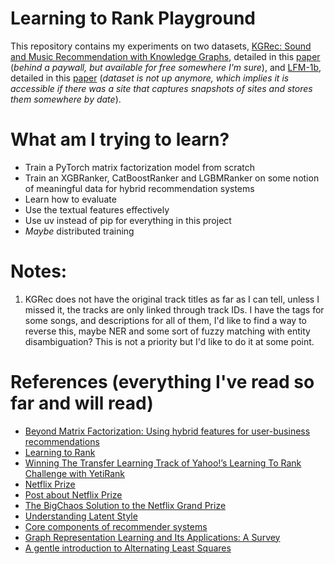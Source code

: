 # Learning to Rank Playground
This repository contains my experiments on two datasets, [KGRec: Sound and Music Recommendation with Knowledge Graphs](https://www.upf.edu/web/mtg/kgrec), detailed in this [paper](https://dl.acm.org/doi/10.1145/2926718) (_behind a paywall, but available for free somewhere I'm sure_), and [LFM-1b](http://www.cp.jku.at/datasets/LFM-1b/), detailed in this [paper](http://www.cp.jku.at/people/schedl/Research/Publications/pdf/schedl_icmr_2016.pdf) (_dataset is not up anymore, which implies it is accessible if there was a site that captures snapshots of sites and stores them somewhere by date_).

# What am I trying to learn?
- Train a PyTorch matrix factorization model from scratch
- Train an XGBRanker, CatBoostRanker and LGBMRanker on some notion of meaningful data for hybrid recommendation systems
- Learn how to evaluate
- Use the textual features effectively
- Use uv instead of pip for everything in this project
- _Maybe_ distributed training

# Notes:
1. KGRec does not have the original track titles as far as I can tell, unless I missed it, the tracks are only linked through track IDs. I have the tags for some songs, and descriptions for all of them, I'd like to find a way to reverse this, maybe NER and some sort of fuzzy matching with entity disambiguation? This is not a priority but I'd like to do it at some point.

# References (everything I've read so far and will read)
- [Beyond Matrix Factorization: Using hybrid features for user-business recommendations](https://engineeringblog.yelp.com/2022/04/beyond-matrix-factorization-using-hybrid-features-for-user-business-recommendations.html)
- [Learning to Rank](https://xgboost.readthedocs.io/en/stable/tutorials/learning_to_rank.html)
- [Winning The Transfer Learning Track of Yahoo!’s Learning To Rank Challenge with YetiRank](https://proceedings.mlr.press/v14/gulin11a/gulin11a.pdf)
- [Netflix Prize](https://en.wikipedia.org/wiki/Netflix_Prize)
- [Post about Netflix Prize](https://www.linkedin.com/feed/update/urn:li:activity:7187067122504687616/)
- [The BigChaos Solution to the Netflix Grand Prize](https://www.asc.ohio-state.edu/statistics/statgen/joul_aut2009/BigChaos.pdf)
- [Understanding Latent Style](https://multithreaded.stitchfix.com/blog/2018/06/28/latent-style/)
- [Core components of recommender systems](https://rezkaaufar.github.io/blog/2021/recsys-core-components/)
- [Graph Representation Learning and Its Applications: A Survey](https://www.mdpi.com/1424-8220/23/8/4168) 
- [A gentle introduction to Alternating Least Squares](https://sophwats.github.io/2018-04-05-gentle-als.html)